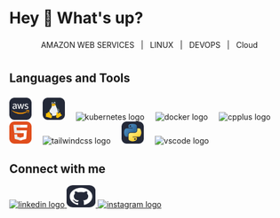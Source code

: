 
<h1 align="left">Hey 👋 What's up?</h1>

###


<p align="center"> AMAZON WEB SERVICES   &nbsp | &nbsp LINUX &nbsp | &nbsp DEVOPS &nbsp | &nbsp Cloud </p>
<h1   </h1>

###

<h2 align="left">Languages and Tools </h2>

###

<div align="left">
  <img src="https://raw.githubusercontent.com/tandpfun/skill-icons/65dea6c4eaca7da319e552c09f4cf5a9a8dab2c8/icons/AWS-Dark.svg" height="40" alt="AWS"  />
  <img width="12" />
  <img src="https://github.com/tandpfun/skill-icons/raw/main/icons/Linux-Dark.svg" height="40" alt="Linux"  />
  <img width="12" />
  <img src="https://skillicons.dev/icons?i=kubernetes" height="40" alt="kubernetes logo"  />
  <img width="12" />
  <img src="https://cdn.simpleicons.org/docker/2496ED" height="40" alt="docker logo"  />
  <img width="12" />
  <img src="https://cdn.jsdelivr.net/gh/devicons/devicon/icons/cplusplus/cplusplus-original.svg" height="40" alt="cpplus logo"  />
  <img width="12" />
  <img src="https://github.com/tandpfun/skill-icons/raw/main/icons/HTML.svg" height="40" alt="HTML"  />
  <img width="12" />
  <img src="https://skillicons.dev/icons?i=tailwind" height="40" alt="tailwindcss logo"  />
  <img width="12" />
  <img src="https://github.com/tandpfun/skill-icons/raw/main/icons/Python-Dark.svg" height="40" alt="python logo"  />
  <img width="12" />
  <img src="https://cdn.jsdelivr.net/gh/devicons/devicon/icons/vscode/vscode-original.svg" height="40" alt="vscode logo"  />
  <img width="12" />
</div>

###
<h2 align="left">Connect with me </h2>

<div align="left">
  <a href="www.linkedin.com/in/vedant-gaidhane-4a4051208" target="_blank">
    <img src="https://raw.githubusercontent.com/maurodesouza/profile-readme-generator/master/src/assets/icons/social/linkedin/default.svg" width="52" height="40" alt="linkedin logo"  />
  </a>
  <a href="https://github.com/Vedantgaidhane" target="_blank">
    <img src="https://github.com/tandpfun/skill-icons/raw/main/icons/Github-Dark.svg" width="52" height="40" alt="github"  />
  </a>
  <a href="https://www.instagram.com/vedant_gaidhane?igsh=eDVnMWJ4OGRsczJy" target="_blank">
    <img src="https://raw.githubusercontent.com/maurodesouza/profile-readme-generator/master/src/assets/icons/social/instagram/default.svg" width="52" height="40" alt="instagram logo"  />
  </a>
</div>

###
